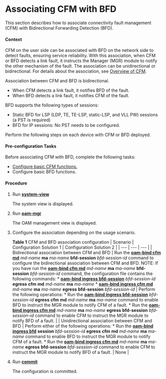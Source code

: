Associating CFM with BFD
========================

This section describes how to associate connectivity fault management (CFM) with Bidirectional Forwarding Detection (BFD).

#### Context

CFM on the user side can be associated with BFD on the network side to detect faults, ensuring service reliability. With this association, when CFM or BFD detects a link fault, it instructs the Manager (MGR) module to notify the other mechanism of the fault. The association can be unidirectional or bidirectional. For details about the association, see [Overview of CFM](dc_vrp_cfm_cfg_000002.html).

Association between CFM and BFD is bidirectional.

* When CFM detects a link fault, it notifies BFD of the fault.
* When BFD detects a link fault, it notifies CFM of the fault.

BFD supports the following types of sessions:

* Static BFD for LSP (LDP, TE, TE-LSP, static-LSP, and VLL PW) sessions (a PST is required)
* BFD for IP sessions: No PST needs to be configured.

Perform the following steps on each device with CFM or BFD deployed.


#### Pre-configuration Tasks

Before associating CFM with BFD, complete the following tasks:

* [Configure basic CFM functions.](dc_vrp_cfm_cfg_000004.html)
* Configure basic BFD functions.


#### Procedure

1. Run [**system-view**](cmdqueryname=system-view)
   
   
   
   The system view is displayed.
2. Run [**oam-mgr**](cmdqueryname=oam-mgr)
   
   
   
   The OAM management view is displayed.
3. Configure the association depending on the usage scenario.
   
   
   
   **Table 1** CFM and BFD association configuration
   | Scenario | Configuration Solution 1 | Configuration Solution 2 |
   | --- | --- | --- |
   | Bidirectional association between CFM and BFD | Run the [**oam-bind cfm md**](cmdqueryname=oam-bind+cfm+md) *md-name* **ma** *ma-name* **bfd-session** *bfd-session-id* command to configure the bidirectional association between CFM and BFD.  NOTE: If you have run the [**oam-bind cfm md**](cmdqueryname=oam-bind+cfm+md) *md-name* **ma** *ma-name* **bfd-session** *bfd-session-id* command, the configuration file contains the following commands: * [**oam-bind ingress bfd-session**](cmdqueryname=oam-bind+ingress+bfd-session) *bfd-session-id* **egress** **cfm** **md** *md-name* **ma** *ma-name* * [**oam-bind ingress cfm md**](cmdqueryname=oam-bind+ingress+cfm+md) *md-name* **ma** *ma-name* **egress** **bfd-session** *bfd-session-id* | Perform the following operations: * Run the [**oam-bind ingress bfd-session**](cmdqueryname=oam-bind+ingress+bfd-session) *bfd-session-id* **egress** **cfm** **md** *md-name* **ma** *ma-name* command to enable BFD to instruct the MGR module to notify CFM of a fault. * Run the [**oam-bind ingress cfm md**](cmdqueryname=oam-bind+ingress+cfm+md) *md-name* **ma** *ma-name* **egress** **bfd-session** *bfd-session-id* command to enable CFM to instruct the MGR module to notify BFD of a fault. |
   | Unidirectional association between CFM and BFD | Perform either of the following operations: * Run the [**oam-bind ingress bfd**](cmdqueryname=oam-bind+ingress+bfd) **session** *bfd-session-id* **egress** **cfm** **md** *md-name* **ma** *ma-name* command to enable BFD to instruct the MGR module to notify CFM of a fault. * Run the [**oam-bind ingress cfm md**](cmdqueryname=oam-bind+ingress+cfm+md) *md-name* **ma** *ma-name* **egress** **bfd-session** *bfd-session-id* command to enable CFM to instruct the MGR module to notify BFD of a fault. | None |
4. Run [**commit**](cmdqueryname=commit)
   
   
   
   The configuration is committed.